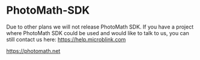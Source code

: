 PhotoMath-SDK
=============

Due to other plans we will not release PhotoMath SDK. If you have a project where PhotoMath SDK could be used and would like to talk to us, you can still contact us here: https://help.microblink.com

https://photomath.net
